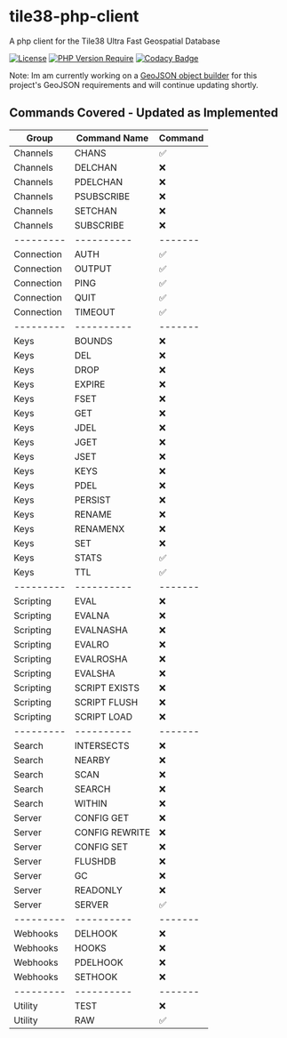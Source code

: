 # tile38-php-client
A php client for the Tile38 Ultra Fast Geospatial Database

[![License](http://poser.pugx.org/ronappleton/tile38-php-client/license)](https://packagist.org/packages/ronappleton/tile38-php-client)
[![PHP Version Require](http://poser.pugx.org/ronappleton/tile38-php-client/require/php)](https://packagist.org/packages/ronappleton/tile38-php-client)
[![Codacy Badge](https://app.codacy.com/project/badge/Grade/71b6bf0f18b743fc97e6feadc42e7a1a)](https://www.codacy.com/gh/ronappleton/tile38-php-client/dashboard?utm_source=github.com&amp;utm_medium=referral&amp;utm_content=ronappleton/tile38-php-client&amp;utm_campaign=Badge_Grade)

Note: Im am currently working on a [GeoJSON object builder](https://github.com/ronappleton/php-geojson) for this project's GeoJSON requirements and will continue updating shortly.

## Commands Covered - Updated as Implemented

| Group       | Command Name    | Command   |
|-------------|-----------------|-----------|
| Channels    | CHANS           | ✅         |
| Channels    | DELCHAN         | ❌         |
| Channels    | PDELCHAN        | ❌         |
| Channels    | PSUBSCRIBE      | ❌         |
| Channels    | SETCHAN         | ❌         |
| Channels    | SUBSCRIBE       | ❌         |
| ---------   | ----------      | -------   |
| Connection  | AUTH            | ✅         |
| Connection  | OUTPUT          | ✅         |
| Connection  | PING            | ✅         |
| Connection  | QUIT            | ✅         |
| Connection  | TIMEOUT         | ✅         |
| ---------   | ----------      | -------   |
| Keys        | BOUNDS          | ❌         |
| Keys        | DEL             | ❌         |
| Keys        | DROP            | ❌         |
| Keys        | EXPIRE          | ❌         |
| Keys        | FSET            | ❌         |
| Keys        | GET             | ❌         |
| Keys        | JDEL            | ❌         |
| Keys        | JGET            | ❌         |
| Keys        | JSET            | ❌         |
| Keys        | KEYS            | ❌         |
| Keys        | PDEL            | ❌         |
| Keys        | PERSIST         | ❌         |
| Keys        | RENAME          | ❌         |
| Keys        | RENAMENX        | ❌         |
| Keys        | SET             | ❌         |
| Keys        | STATS           | ✅         |
| Keys        | TTL             | ✅         |
| ---------   | ----------      | -------   |
| Scripting   | EVAL            | ❌         |
| Scripting   | EVALNA          | ❌         |
| Scripting   | EVALNASHA       | ❌         |
| Scripting   | EVALRO          | ❌         |
| Scripting   | EVALROSHA       | ❌         |
| Scripting   | EVALSHA         | ❌         |
| Scripting   | SCRIPT EXISTS   | ❌         |
| Scripting   | SCRIPT FLUSH    | ❌         |
| Scripting   | SCRIPT LOAD     | ❌         |
| ---------   | ----------      | -------   |
| Search      | INTERSECTS      | ❌         |
| Search      | NEARBY          | ❌         |
| Search      | SCAN            | ❌         |
| Search      | SEARCH          | ❌         |
| Search      | WITHIN          | ❌         |
| Server      | CONFIG GET      | ❌         |
| Server      | CONFIG REWRITE  | ❌         |
| Server      | CONFIG SET      | ❌         |
| Server      | FLUSHDB         | ❌         |
| Server      | GC              | ❌         |
| Server      | READONLY        | ❌         |
| Server      | SERVER          | ✅         |
| ---------   | ----------      | -------   |
| Webhooks    | DELHOOK         | ❌         |
| Webhooks    | HOOKS           | ❌         |
| Webhooks    | PDELHOOK        | ❌         |
| Webhooks    | SETHOOK         | ❌         |
| ---------   | ----------      | -------   |
| Utility     | TEST            | ❌         |
| Utility     | RAW             | ✅         |
